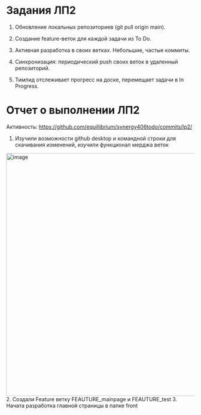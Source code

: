 # Задания ЛП2
1. Обновление локальных репозиториев (git pull origin main).

2. Создание feature-веток для каждой задачи из To Do.

3. Активная разработка в своих ветках. Небольшие, частые коммиты.

4. Синхронизация: периодический push своих веток в удаленный репозиторий.

5. Тимлид отслеживает прогресс на доске, перемещает задачи в In Progress.

# Отчет о выполнении ЛП2
Активность: https://github.com/equillibrium/synergy406todo/commits/lp2/
1. Изучили возможности github desktop и командной строки для скачивания изменений, изучили функционал мерджа веток
<img width="1280" height="650" alt="image" src="https://github.com/user-attachments/assets/99bc7805-fe83-46b6-8a68-043b3f000453" />
2.  Создали Feature ветку FEAUTURE_mainpage и FEAUTURE_test
3.  Начата разработка главной страницы в папке front
